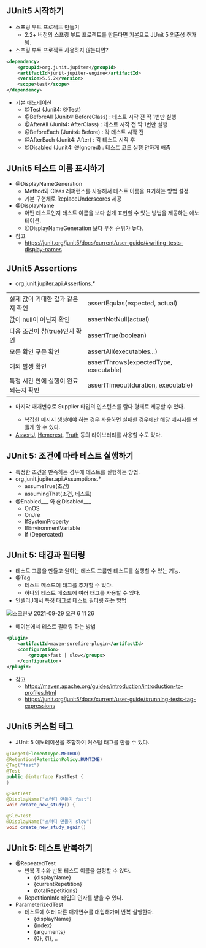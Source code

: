 ## JUnit5 시작하기
- 스프링 부트 프로젝트 만들기 
  * 2.2+ 버전의 스프링 부트 프로젝트를 만든다면 기본으로 JUnit 5 의존성 추가 됨.
- 스프링 부트 프로젝트 사용하지 않는다면?
``` xml
<dependency>
    <groupId>org.junit.jupiter</groupId>
    <artifactId>junit-jupiter-engine</artifactId>
    <version>5.5.2</version>
    <scope>test</scope>
</dependency>
```
- 기본 애노테이션
  * @Test (Junit4: @Test)
  * @BeforeAll (Junit4: BeforeClass) : 테스트 시작 전 딱 1번만 실행
  * @AfterAll (Junit4: AfterClass) : 테스트 시작 전 딱 1번만 실행
  * @BeforeEach (Junit4: Before) : 각 테스트 시작 전
  * @AfterEach (Junit4: After) : 각 테스트 시작 후
  * @Disabled (Junit4: @Ignored) : 테스트 코드 실행 안하게 해줌

## JUnit5 테스트 이름 표시하기
- @DisplayNameGeneration
  * Method와 Class 레퍼런스를 사용해서 테스트 이름을 표기하는 방법 설정.
  * 기본 구현체로 ReplaceUnderscores 제공
- @DisplayName
  * 어떤 테스트인지 테스트 이름을 보다 쉽게 표현할 수 있는 방법을 제공하는 애노테이션.
  * @DisplayNameGeneration 보다 우선 순위가 높다.
- 참고
  * https://junit.org/junit5/docs/current/user-guide/#writing-tests-display-names

## JUnit5 Assertions
- org.junit.jupiter.api.Assertions.*

|||
|------|---|
|실제 값이 기대한 값과 같은지 확인|assertEqulas(expected, actual)|
|값이 null이 아닌지 확인|assertNotNull(actual)|
|다음 조건이 참(true)인지 확인|assertTrue(boolean)|
|모든 확인 구문 확인|assertAll(executables...)|
|예외 발생 확인|assertThrows(expectedType, executable)|
|특정 시간 안에 실행이 완료되는지 확인|assertTimeout(duration, executable)|

- 마지막 매개변수로 Supplier<String> 타입의 인스턴스를 람다 형태로 제공할 수 있다.
  * 복잡한 메시지 생성해야 하는 경우 사용하면 실패한 경우에만 해당 메시지를 만들게 할 수 있다.
- [AssertJ](https://joel-costigliola.github.io/assertj/), [Hemcrest](https://hamcrest.org/JavaHamcrest/), [Truth](https://truth.dev/) 등의 라이브러리를 사용할 수도 있다.

## JUnit 5: 조건에 따라 테스트 실행하기
- 특정한 조건을 만족하는 경우에 테스트를 실행하는 방법.
- org.junit.jupiter.api.Assumptions.*
  * assumeTrue(조건)
  * assumingThat(조건, 테스트)
- @Enabled___ 와 @Disabled___
  * OnOS
  * OnJre
  * IfSystemProperty
  * IfEnvironmentVariable
  * If (Depercated)

## JUnit 5: 태깅과 필터링
- 테스트 그룹을 만들고 원하는 테스트 그룹만 테스트를 실행할 수 있는 기능.
- @Tag
  * 테스트 메소드에 태그를 추가할 수 있다.
  * 하나의 테스트 메소드에 여러 태그를 사용할 수 있다.
- 인텔리J에서 특정 태그로 테스트 필터링 하는 방법

![스크린샷 2021-09-29 오전 6 11 26](https://user-images.githubusercontent.com/18282470/135166304-f55432e2-a28b-495c-99aa-170a5b78dd07.png)

- 메이븐에서 테스트 필터링 하는 방법

``` xml
<plugin>
    <artifactId>maven-surefire-plugin</artifactId>
    <configuration>
        <groups>fast | slow</groups>
    </configuration>
</plugin>
```
- 참고
  * https://maven.apache.org/guides/introduction/introduction-to-profiles.html
  * https://junit.org/junit5/docs/current/user-guide/#running-tests-tag-expressions

## JUnit5 커스텀 태그
- JUnit 5 애노테이션을 조합하여 커스텀 태그를 만들 수 있다.

``` java
@Target(ElementType.METHOD)
@Retention(RetentionPolicy.RUNTIME)
@Tag("fast")
@Test
public @interface FastTest {
}
```

``` java
@FastTest
@DisplayName("스터디 만들기 fast")
void create_new_study() {

@SlowTest
@DisplayName("스터디 만들기 slow")
void create_new_study_again() 
```

## JUnit 5: 테스트 반복하기
- @RepeatedTest
  * 반복 횟수와 반복 테스트 이름을 설정할 수 있다.
    * {displayName}
    * {currentRepetition}
    * {totalRepetitions}
  * RepetitionInfo 타입의 인자를 받을 수 있다.
- ParameterizedTest
  * 테스트에 여러 다른 매개변수를 대입해가며 반복 실행한다.
    * {displayName}
    * {index}
    * {arguments}
    * {0}, {1}, ..
